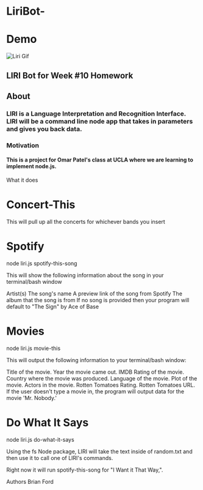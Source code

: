 # LiriBot-

# Demo
<img src="LiriBot-/gif.webm" alt="Liri Gif" style="max-width:100%;">

## LIRI Bot for Week #10 Homework
## About
### LIRI is a Language Interpretation and Recognition Interface. LIRI will be a command line node app that takes in parameters and gives you back data.

### Motivation
#### This is a project for Omar Patel's class at UCLA where we are learning to implement node.js.

What it does
# Concert-This

This will pull up all the concerts for whichever bands you insert

# Spotify
node liri.js spotify-this-song <insert song title>

This will show the following information about the song in your terminal/bash window

Artist(s)
The song's name
A preview link of the song from Spotify
The album that the song is from
If no song is provided then your program will default to "The Sign" by Ace of Base

# Movies
node liri.js movie-this <insert movie title>

This will output the following information to your terminal/bash window:

Title of the movie.
Year the movie came out.
IMDB Rating of the movie.
Country where the movie was produced.
Language of the movie.
Plot of the movie.
Actors in the movie.
Rotten Tomatoes Rating.
Rotten Tomatoes URL.
If the user doesn't type a movie in, the program will output data for the movie 'Mr. Nobody.'

# Do What It Says
node liri.js do-what-it-says

Using the fs Node package, LIRI will take the text inside of random.txt and then use it to call one of LIRI's commands.

Right now it will run spotify-this-song for "I Want it That Way,".



Authors
Brian Ford 



